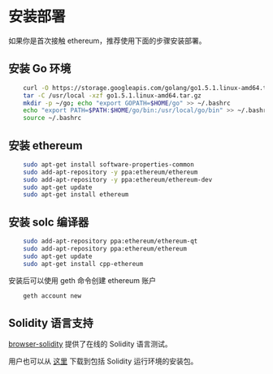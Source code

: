 # 安装部署

如果你是首次接触 ethereum，推荐使用下面的步骤安装部署。

## 安装 Go 环境
```sh
    curl -O https://storage.googleapis.com/golang/go1.5.1.linux-amd64.tar.gz
    tar -C /usr/local -xzf go1.5.1.linux-amd64.tar.gz
    mkdir -p ~/go; echo "export GOPATH=$HOME/go" >> ~/.bashrc
    echo "export PATH=$PATH:$HOME/go/bin:/usr/local/go/bin" >> ~/.bashrc
    source ~/.bashrc
```

## 安装 ethereum
```sh
    sudo apt-get install software-properties-common
    sudo add-apt-repository -y ppa:ethereum/ethereum
    sudo add-apt-repository -y ppa:ethereum/ethereum-dev
    sudo apt-get update
    sudo apt-get install ethereum
```

## 安装 solc 编译器

```sh
    sudo add-apt-repository ppa:ethereum/ethereum-qt
    sudo add-apt-repository ppa:ethereum/ethereum
    sudo apt-get update
    sudo apt-get install cpp-ethereum
```

安装后可以使用 geth 命令创建 ethereum 账户

```sh
    geth account new
```

## Solidity 语言支持

[browser-solidity](https://ethereum.github.io/browser-solidity/#version=0.1.1) 提供了在线的 Solidity 语言测试。

用户也可以从 [这里](https://github.com/ethereum/webthree-umbrella/releases) 下载到包括 Solidity 运行环境的安装包。
